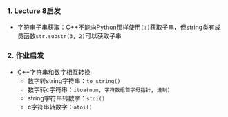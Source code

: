 ### 1. Lecture 8启发

- 字符串子串获取：C++不能向Python那样使用`[:]`获取子串，但string类有成员函数`str.substr(3, 2)`可以获取子串

### 2. 作业启发

- C++字符串和数字相互转换
  - 数字转string字符串：`to_string()`
  - 数字转c字符串：`itoa(num, 字符数组首字母指针, 进制)`
  - string字符串转数字：`stoi()`
  - c字符串转数字：`atoi()`